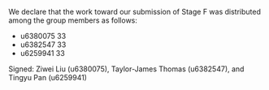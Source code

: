 We declare that the work toward our submission of Stage F was distributed among the group members as follows:

* u6380075 33
* u6382547 33
* u6259941 33

Signed: Ziwei Liu (u6380075), Taylor-James Thomas (u6382547), and Tingyu Pan (u6259941)

